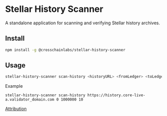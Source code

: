 # Stellar History Scanner

A standalone application for scanning and verifying Stellar history archives.


## Install
```bash
npm install -g @crosschainlabs/stellar-history-scanner
```

## Usage
```bash
stellar-history-scanner scan-history <historyURL> <fromLedger> <toLedger> <concurrency>
```

Example
```
stellar-history-scanner scan-history https://history.core-live-a.validator_domain.com 0 1000000 10
```

[Attribution](./attribution.md)
